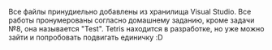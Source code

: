 Все файлы принудиельно добавлены из хранилища Visual Studio. 
Все работы пронумерованы согласно домашнему заданию, кроме задачи №8, она называется "Test".
Tetris находится в разработке, но уже можно зайти и попробовать подвигать единичку :D
